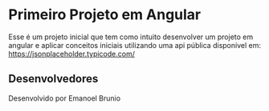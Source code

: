 # Primeiro Projeto em Angular

Esse é um projeto inicial que tem como intuito desenvolver um projeto em angular e aplicar conceitos iniciais utilizando uma api pública disponível em: https://jsonplaceholder.typicode.com/

## Desenvolvedores
Desenvolvido por Emanoel Brunio

